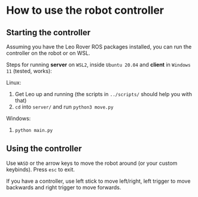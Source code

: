 # How to use the robot controller

## Starting the controller

Assuming you have the Leo Rover ROS packages installed, you can run the controller on the robot or on WSL.

Steps for running **server** on `WSL2`, inside `Ubuntu 20.04` and **client** in `Windows 11` (tested, works):

Linux:

1. Get Leo up and running (the scripts in `../scripts/` should help you with that)
2. `cd` into `server/` and run `python3 move.py`

Windows:

1. `python main.py`

## Using the controller

Use `WASD` or the arrow keys to move the robot around (or your custom keybinds). Press `esc` to exit.

If you have a controller, use left stick to move left/right, left trigger to move backwards and right trigger to move forwards.
